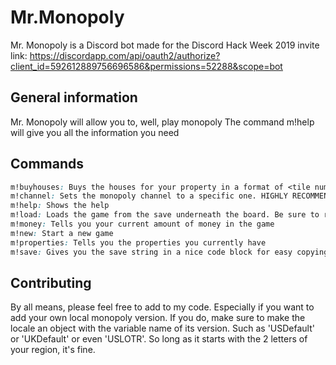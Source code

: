 ﻿# Mr.Monopoly
Mr. Monopoly is a Discord bot made for the Discord Hack Week 2019
invite link: https://discordapp.com/api/oauth2/authorize?client_id=592612889756696586&permissions=52288&scope=bot

## General information
Mr. Monopoly will allow you to, well, play monopoly
The command m!help will give you all the information you need

## Commands
```CSS
m!buyhouses: Buys the houses for your property in a format of <tile number>:<house number>. If you want 2 houses on your first and third tile, and 1 on your second, you'd write: [m!buyhouses 1:2 2:1 3:2]
m!channel: Sets the monopoly channel to a specific one. HIGHLY RECOMMENDED YOU USE A SEPARATE CHANNEL. IT WILL CLUTTER
m!help: Shows the help
m!load: Loads the game from the save underneath the board. Be sure to remove [Save: ] beforehand
m!money: Tells you your current amount of money in the game
m!new: Start a new game
m!properties: Tells you the properties you currently have
m!save: Gives you the save string in a nice code block for easy copying
```

## Contributing
By all means, please feel free to add to my code. Especially if you want to add your own local monopoly version.
If you do, make sure to make the locale an object with the variable name of its version. Such as 'USDefault' or 'UKDefault' or even 'USLOTR'. So long as it starts with the 2 letters of your region, it's fine.
